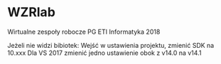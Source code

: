 # WZRlab
Wirtualne zespoły robocze PG ETI Informatyka 2018

Jeżeli nie widzi bibiotek:
Wejść w ustawienia projektu, zmienić SDK na 10.xxx
Dla VS 2017 zmienić jedno ustawienie obok z v14.0 na v14.1
